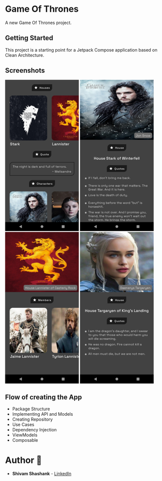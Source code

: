 # Game Of Thrones

A new Game Of Thrones project.

## Getting Started

This project is a starting point for a Jetpack Compose application based on Clean Architecture.

## Screenshots

<img src="screenshots/screenshot_1.png" width="240px"> <img src="screenshots/screenshot_2.png" width="240px"/> <img src="screenshots/screenshot_3.png" width="240px"/> <img src="screenshots/screenshot_4.png" width="240px"/>

## Flow of creating the App

- Package Structure
- Implementing API and Models
- Creating Repository
- Use Cases
- Dependency Injection
- ViewModels
- Composable

# Author 🙋

-  **Shivam Shashank** - [LinkedIn](https://www.linkedin.com/in/shivam-shashank-2b5766217/)
